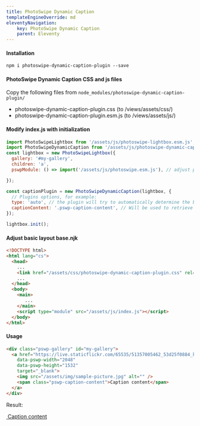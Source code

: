 ```yaml
---
title: PhotoSwipe Dynamic Caption
templateEngineOverride: md
eleventyNavigation:
    key: PhotoSwipe Dynamic Caption
    parent: Eleventy
---
```

#### Installation
```html
npm i photoswipe-dynamic-caption-plugin --save
```
#### PhotoSwipe Dynamic Caption CSS and js files
Copy the following files from `node_modules/photoswipe-dynamic-caption-plugin/` 
- photoswipe-dynamic-caption-plugin.css (to /views/assets/css/)
- photoswipe-dynamic-caption-plugin.esm.js (to /views/assets/js/)

#### Modify index.js with initialization
```js
import PhotoSwipeLightbox from '/assets/js/photoswipe-lightbox.esm.js'; // adjust path to your own
import PhotoSwipeDynamicCaption from '/assets/js/photoswipe-dynamic-caption-plugin.esm.js';
const lightbox = new PhotoSwipeLightbox({
  gallery: '#my-gallery',
  children: 'a',
  pswpModule: () => import('/assets/js/photoswipe.esm.js'), // adjust path to your own

});

const captionPlugin = new PhotoSwipeDynamicCaption(lightbox, {
  // Plugins options, for example:
  type: 'auto', // the plugin will try to automatically determine the best position (depending on available space)
  captionContent: '.pswp-caption-content', // Will be used to retrieve caption content instead of alt.
});

lightbox.init();
```

#### Adjust basic layout base.njk
```html
<!DOCTYPE html>
<html lang="cs">
  <head>
    ...
    <link href="/assets/css/photoswipe-dynamic-caption-plugin.css" rel="stylesheet">
    ...
  </head>
  <body>
    <main>
       ...
    </main>
    <script type="module" src="/assets/js/index.js"></script> 
  </body>
</html>
```

#### Usage
```html
<div class="pswp-gallery" id="my-gallery">
  <a href="https://live.staticflickr.com/65535/51357005462_53d25f0884_k.jpg" 
    data-pswp-width="2048" 
    data-pswp-height="1532" 
    target="_blank">
    <img src="/assets/img/sample-picture.jpg" alt="" />
    <span class="pswp-caption-content">Caption content</span>
  </a>
</div>
```

Result:
<div class="pswp-gallery" id="my-gallery">
  <a href="https://live.staticflickr.com/65535/51357005462_53d25f0884_k.jpg" 
    data-pswp-width="2048" 
    data-pswp-height="1532" 
    target="_blank">
    <img src="/assets/img/sample-picture.jpg" alt="" />
    <span class="pswp-caption-content">Caption content</span>
  </a>
</div>